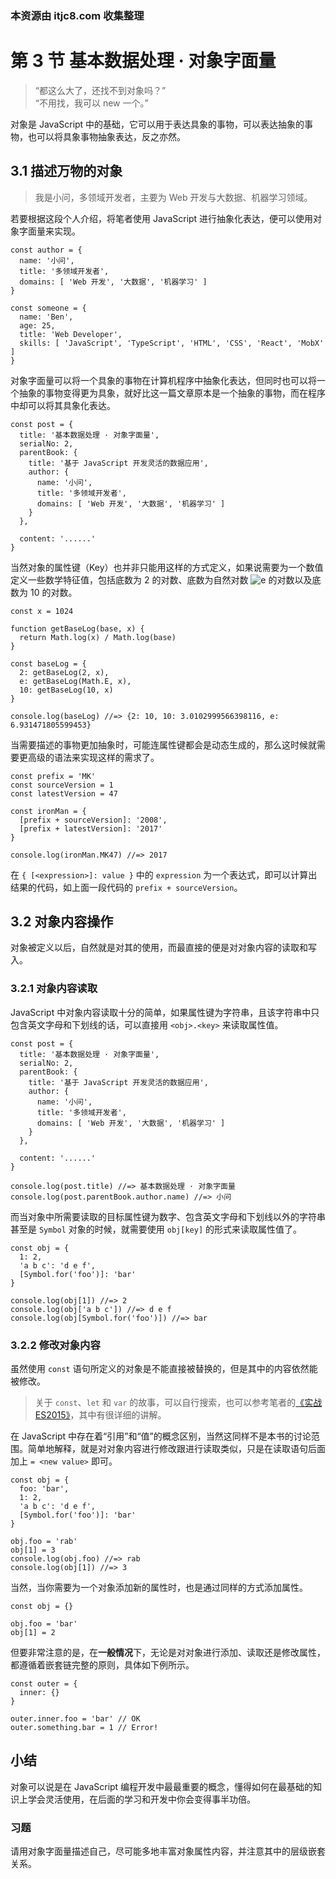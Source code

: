 ### 本资源由 itjc8.com 收集整理
# 第 3 节 基本数据处理 · 对象字面量

> “都这么大了，还找不到对象吗？”  
> “不用找，我可以 new 一个。”

对象是 JavaScript 中的基础，它可以用于表达具象的事物，可以表达抽象的事物，也可以将具象事物抽象表达，反之亦然。

## 3.1 描述万物的对象

> 我是小问，多领域开发者，主要为 Web 开发与大数据、机器学习领域。

若要根据这段个人介绍，将笔者使用 JavaScript 进行抽象化表达，便可以使用对象字面量来实现。

```
const author = {
  name: '小问',
  title: '多领域开发者',
  domains: [ 'Web 开发', '大数据', '机器学习' ]
}

const someone = {
  name: 'Ben',
  age: 25,
  title: 'Web Developer',
  skills: [ 'JavaScript', 'TypeScript', 'HTML', 'CSS', 'React', 'MobX' ]
}

```

对象字面量可以将一个具象的事物在计算机程序中抽象化表达，但同时也可以将一个抽象的事物变得更为具象，就好比这一篇文章原本是一个抽象的事物，而在程序中却可以将其具象化表达。

```
const post = {
  title: '基本数据处理 · 对象字面量',
  serialNo: 2,
  parentBook: {
    title: '基于 JavaScript 开发灵活的数据应用',
    author: {
      name: '小问',
      title: '多领域开发者',
      domains: [ 'Web 开发', '大数据', '机器学习' ]
    }
  },
  
  content: '......'
}

```

当然对象的属性键（Key）也并非只能用这样的方式定义，如果说需要为一个数值定义一些数学特征值，包括底数为 2 的对数、底数为自然对数 ![e](https://juejin.im/equation?tex=e) 的对数以及底数为 10 的对数。

```
const x = 1024

function getBaseLog(base, x) {
  return Math.log(x) / Math.log(base)
}

const baseLog = {
  2: getBaseLog(2, x),
  e: getBaseLog(Math.E, x),
  10: getBaseLog(10, x)
}

console.log(baseLog) //=> {2: 10, 10: 3.0102999566398116, e: 6.931471805599453}

```

当需要描述的事物更加抽象时，可能连属性键都会是动态生成的，那么这时候就需要更高级的语法来实现这样的需求了。

```
const prefix = 'MK'
const sourceVersion = 1
const latestVersion = 47

const ironMan = {
  [prefix + sourceVersion]: '2008',
  [prefix + latestVersion]: '2017'
}

console.log(ironMan.MK47) //=> 2017

```

在 `{ [<expression>]: value }` 中的 `expression` 为一个表达式，即可以计算出结果的代码，如上面一段代码的 `prefix + sourceVersion`。

## 3.2 对象内容操作

对象被定义以后，自然就是对其的使用，而最直接的便是对对象内容的读取和写入。

### 3.2.1 对象内容读取

JavaScript 中对象内容读取十分的简单，如果属性键为字符串，且该字符串中只包含英文字母和下划线的话，可以直接用 `<obj>.<key>` 来读取属性值。

```
const post = {
  title: '基本数据处理 · 对象字面量',
  serialNo: 2,
  parentBook: {
    title: '基于 JavaScript 开发灵活的数据应用',
    author: {
      name: '小问',
      title: '多领域开发者',
      domains: [ 'Web 开发', '大数据', '机器学习' ]
    }
  },
  
  content: '......'
}

console.log(post.title) //=> 基本数据处理 · 对象字面量
console.log(post.parentBook.author.name) //=> 小问

```

而当对象中所需要读取的目标属性键为数字、包含英文字母和下划线以外的字符串甚至是 `Symbol` 对象的时候，就需要使用 `obj[key]` 的形式来读取属性值了。

```
const obj = {
  1: 2,
  'a b c': 'd e f',
  [Symbol.for('foo')]: 'bar'
}

console.log(obj[1]) //=> 2
console.log(obj['a b c']) //=> d e f
console.log(obj[Symbol.for('foo')]) //=> bar

```

### 3.2.2 修改对象内容

虽然使用 `const` 语句所定义的对象是不能直接被替换的，但是其中的内容依然能被修改。

> 关于 `const`、`let` 和 `var` 的故事，可以自行搜索，也可以参考笔者的[《实战 ES2015》](https://item.jd.com/11995765.html)，其中有很详细的讲解。

在 JavaScript 中存在着“引用”和“值”的概念区别，当然这同样不是本书的讨论范围。简单地解释，就是对对象内容进行修改跟进行读取类似，只是在读取语句后面加上 `= <new value>` 即可。

```
const obj = {
  foo: 'bar',
  1: 2,
  'a b c': 'd e f',
  [Symbol.for('foo')]: 'bar'
}

obj.foo = 'rab'
obj[1] = 3
console.log(obj.foo) //=> rab
console.log(obj[1]) //=> 3

```

当然，当你需要为一个对象添加新的属性时，也是通过同样的方式添加属性。

```
const obj = {}

obj.foo = 'bar'
obj[1] = 2

```

但要非常注意的是，在**一般情况**下，无论是对对象进行添加、读取还是修改属性，都遵循着嵌套链完整的原则，具体如下例所示。

```
const outer = {
  inner: {}
}

outer.inner.foo = 'bar' // OK
outer.something.bar = 1 // Error!

```

## 小结

对象可以说是在 JavaScript 编程开发中最最重要的概念，懂得如何在最基础的知识上学会灵活使用，在后面的学习和开发中你会变得事半功倍。

### 习题

请用对象字面量描述自己，尽可能多地丰富对象属性内容，并注意其中的层级嵌套关系。
